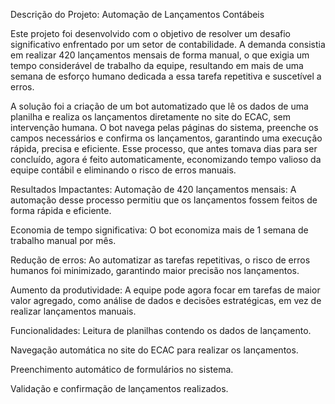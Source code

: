 Descrição do Projeto: Automação de Lançamentos Contábeis

 Este projeto foi desenvolvido com o objetivo de resolver um desafio significativo enfrentado por um setor de contabilidade. A demanda consistia em realizar 420 lançamentos mensais de forma manual, o que exigia um tempo considerável de trabalho da equipe, resultando em mais de uma semana de esforço humano dedicada a essa tarefa repetitiva e suscetível a erros.

A solução foi a criação de um bot automatizado que lê os dados de uma planilha e realiza os lançamentos diretamente no site do ECAC, sem intervenção humana. O bot navega pelas páginas do sistema, preenche os campos necessários e confirma os lançamentos, garantindo uma execução rápida, precisa e eficiente. Esse processo, que antes tomava dias para ser concluído, agora é feito automaticamente, economizando tempo valioso da equipe contábil e eliminando o risco de erros manuais.

Resultados Impactantes:
Automação de 420 lançamentos mensais: A automação desse processo permitiu que os lançamentos fossem feitos de forma rápida e eficiente.

Economia de tempo significativa: O bot economiza mais de 1 semana de trabalho manual por mês.

Redução de erros: Ao automatizar as tarefas repetitivas, o risco de erros humanos foi minimizado, garantindo maior precisão nos lançamentos.

Aumento da produtividade: A equipe pode agora focar em tarefas de maior valor agregado, como análise de dados e decisões estratégicas, em vez de realizar lançamentos manuais.

Funcionalidades:
Leitura de planilhas contendo os dados de lançamento.

Navegação automática no site do ECAC para realizar os lançamentos.

Preenchimento automático de formulários no sistema.

Validação e confirmação de lançamentos realizados.